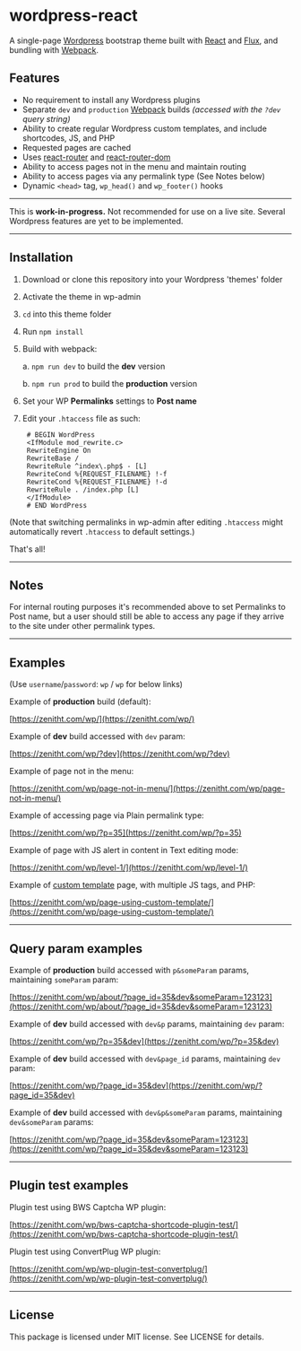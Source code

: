 # wordpress-react
A single-page [Wordpress](https://wordpress.com/) bootstrap theme built with [React](https://facebook.github.io/react/) and [Flux](https://facebook.github.io/flux/), and bundling with [Webpack](https://github.com/webpack/webpack).

## Features
- No requirement to install any Wordpress plugins
- Separate `dev` and `production` [Webpack](https://github.com/webpack/webpack) builds <i>(accessed with the `?dev` query string)</i>
- Ability to create regular Wordpress custom templates, and include shortcodes, JS, and PHP
- Requested pages are cached
- Uses [react-router](https://github.com/ReactTraining/react-router/tree/master/packages/react-router) and [react-router-dom](https://github.com/ReactTraining/react-router/tree/master/packages/react-router-dom)
- Ability to access pages not in the menu and maintain routing
- Ability to access pages via any permalink type (See Notes below)
- Dynamic `<head>` tag, `wp_head()` and `wp_footer()` hooks

----

This is <b>work-in-progress.</b> Not recommended for use on a live site. Several Wordpress features are yet to be implemented.

----

## Installation

1. Download or clone this repository into your Wordpress 'themes' folder
2. Activate the theme in wp-admin
3. `cd` into this theme folder
4. Run `npm install`
5. Build with webpack:

    a. `npm run dev` to build the <b>dev</b> version

    b. `npm run prod` to build the <b>production</b> version

6. Set your WP <b>Permalinks</b> settings to <b>Post name</b>

7. Edit your `.htaccess` file as such:

        # BEGIN WordPress
        <IfModule mod_rewrite.c>
        RewriteEngine On
        RewriteBase /
        RewriteRule ^index\.php$ - [L]
        RewriteCond %{REQUEST_FILENAME} !-f
        RewriteCond %{REQUEST_FILENAME} !-d
        RewriteRule . /index.php [L]
        </IfModule>
        # END WordPress

(Note that switching permalinks in wp-admin after editing `.htaccess` might automatically revert `.htaccess` to default settings.)

That's all!

----

## Notes

For internal routing purposes it's recommended above to set Permalinks to Post name, but a user should still be able to access any page if they arrive to the site under other permalink types.

----

## Examples

(Use `username`/`password`: `wp` / `wp` for below links)

Example of <b>production</b> build (default):

[https://zenitht.com/wp/](https://zenitht.com/wp/)

Example of <b>dev</b> build accessed with `dev` param:

[https://zenitht.com/wp/?dev](https://zenitht.com/wp/?dev)

Example of page not in the menu:

[https://zenitht.com/wp/page-not-in-menu/](https://zenitht.com/wp/page-not-in-menu/)

Example of accessing page via Plain permalink type:

[https://zenitht.com/wp/?p=35](https://zenitht.com/wp/?p=35)

Example of page with JS alert in content in Text editing mode:

[https://zenitht.com/wp/level-1/](https://zenitht.com/wp/level-1/)

Example of [custom template](https://github.com/zenithtech/wordpress-react/blob/master/page-CustomPage1.php) page, with multiple JS tags, and PHP:

[https://zenitht.com/wp/page-using-custom-template/](https://zenitht.com/wp/page-using-custom-template/)

----

## Query param examples

Example of <b>production</b> build accessed with `p&someParam` params, maintaining `someParam` param:

[https://zenitht.com/wp/about/?page_id=35&dev&someParam=123123](https://zenitht.com/wp/about/?page_id=35&dev&someParam=123123)

Example of <b>dev</b> build accessed with `dev&p` params, maintaining `dev` param:

[https://zenitht.com/wp/?p=35&dev](https://zenitht.com/wp/?p=35&dev)

Example of <b>dev</b> build accessed with `dev&page_id` params, maintaining `dev` param:

[https://zenitht.com/wp/?page_id=35&dev](https://zenitht.com/wp/?page_id=35&dev)

Example of <b>dev</b> build accessed with `dev&p&someParam` params, maintaining `dev&someParam` params:

[https://zenitht.com/wp/?page_id=35&dev&someParam=123123](https://zenitht.com/wp/?page_id=35&dev&someParam=123123)

----

## Plugin test examples

Plugin test using BWS Captcha WP plugin:

[https://zenitht.com/wp/bws-captcha-shortcode-plugin-test/](https://zenitht.com/wp/bws-captcha-shortcode-plugin-test/)

Plugin test using ConvertPlug WP plugin:

[https://zenitht.com/wp/wp-plugin-test-convertplug/](https://zenitht.com/wp/wp-plugin-test-convertplug/)

----

## License ##

This package is licensed under MIT license. See LICENSE for details.
